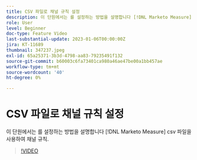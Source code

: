 ```yaml
---
title: CSV 파일로 채널 규칙 설정
description: 이 단원에서는 를 설정하는 방법을 설명합니다 [!DNL Marketo Measure] csv 파일을 사용하여 채널 규칙.
role: User
level: Beginner
doc-type: Feature Video
last-substantial-update: 2023-01-06T00:00:00Z
jira: KT-11689
thumbnail: 347237.jpeg
exl-id: 65a25371-3b3d-4798-aa83-79235491f132
source-git-commit: b60003c6fa73401ca980a46ae47be00a1bb457ae
workflow-type: tm+mt
source-wordcount: '40'
ht-degree: 0%

---
```


# CSV 파일로 채널 규칙 설정

이 단원에서는 를 설정하는 방법을 설명합니다 [!DNL Marketo Measure] csv 파일을 사용하여 채널 규칙.

>[!VIDEO](https://video.tv.adobe.com/v/347237/?quality=12&learn=on)

